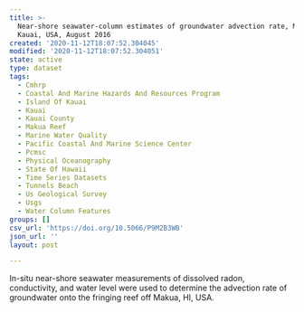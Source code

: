 ```yaml
---
title: >-
  Near-shore seawater-column estimates of groundwater advection rate, Makua,
  Kauai, USA, August 2016
created: '2020-11-12T18:07:52.304045'
modified: '2020-11-12T18:07:52.304051'
state: active
type: dataset
tags:
  - Cmhrp
  - Coastal And Marine Hazards And Resources Program
  - Island Of Kauai
  - Kauai
  - Kauai County
  - Makua Reef
  - Marine Water Quality
  - Pacific Coastal And Marine Science Center
  - Pcmsc
  - Physical Oceanography
  - State Of Hawaii
  - Time Series Datasets
  - Tunnels Beach
  - Us Geological Survey
  - Usgs
  - Water Column Features
groups: []
csv_url: 'https://doi.org/10.5066/P9M2B3WB'
json_url: ''
layout: post

---
```

In-situ near-shore seawater measurements of dissolved radon, conductivity, and water level were used to determine the advection rate of groundwater onto the fringing reef off Makua, HI, USA.
